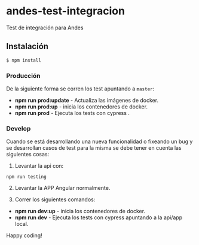 # andes-test-integracion
Test de integración para Andes


## Instalación 

```bash
$ npm install
```

### Producción

De la siguiente forma se corren los test apuntando a `master`:

- **npm run prod:update** - Actualiza las imágenes de docker. 
- **npm run prod:up** - inicia los contenedores de docker.
- **npm run prod** - Ejecuta los tests con cypress .


### Develop

Cuando se está desarrollando una nueva funcionalidad o fixeando un bug y se desarrollan casos de test para la misma se debe tener en cuenta las siguientes cosas: 

1. Levantar la api con:

```
npm run testing
```

2. Levantar la APP Angular normalmente.

3. Correr los siguientes comandos: 

- **npm run dev:up** - inicia los contenedores de docker.
- **npm run dev** - Ejecuta los tests con cypress apuntando a la api/app local.

Happy coding!